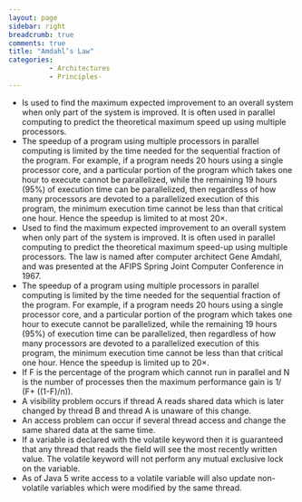 ```yaml
---
layout: page
sidebar: right
breadcrumb: true
comments: true
title: "Amdahl’s Law"
categories:
          - Architectures
          - Principles-
---
```


- Is used to find the maximum expected improvement to an overall system when only part of the system is improved. It is often used in parallel computing to predict the theoretical maximum speed up using multiple processors.
- The speedup of a program using multiple processors in parallel computing is limited by the time needed for the sequential fraction of the program. For example, if a program needs 20 hours using a single processor core, and a particular portion of the program which takes one hour to execute cannot be parallelized, while the remaining 19 hours (95%) of execution time can be parallelized, then regardless of how many processors are devoted to a parallelized execution of this program, the minimum execution time cannot be less than that critical one hour. Hence the speedup is limited to at most 20×.
- Used to find the maximum expected improvement to an overall system when only part of the system is improved. It is often used in parallel computing to predict the theoretical maximum speed-up using multiple processors. The law is named after computer architect Gene Amdahl, and was presented at the AFIPS Spring Joint Computer Conference in 1967.
- The speedup of a program using multiple processors in parallel computing is limited by the time needed for the sequential fraction of the program. For example, if a program needs 20 hours using a single processor core, and a particular portion of the program which takes one hour to execute cannot be parallelized, while the remaining 19 hours (95%) of execution time can be parallelized, then regardless of how many processors are devoted to a parallelized execution of this program, the minimum execution time cannot be less than that critical one hour. Hence the speedup is limited up to 20×.
- If F is the percentage of the program which cannot run in parallel and N is the number of processes then the maximum performance gain is 1/ (F+ ((1-F)/n)).
- A visibility problem occurs if thread A reads shared data which is later changed by thread B and thread A is unaware of this change.
- An access problem can occur if several thread access and change the same shared data at the same time.
- If a variable is declared with the volatile keyword then it is guaranteed that any thread that reads the field will see the most recently written value. The volatile keyword will not perform any mutual exclusive lock on the variable.
- As of Java 5 write access to a volatile variable will also update non-volatile variables which were modified by the same thread.

